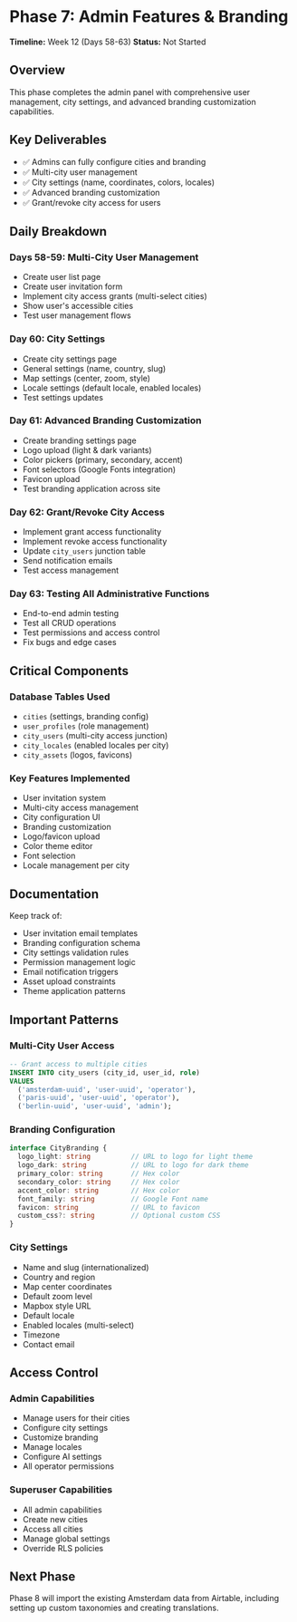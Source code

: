 # Phase 7: Admin Features & Branding

**Timeline:** Week 12 (Days 58-63)
**Status:** Not Started

## Overview

This phase completes the admin panel with comprehensive user management, city settings, and advanced branding customization capabilities.

## Key Deliverables

- ✅ Admins can fully configure cities and branding
- ✅ Multi-city user management
- ✅ City settings (name, coordinates, colors, locales)
- ✅ Advanced branding customization
- ✅ Grant/revoke city access for users

## Daily Breakdown

### Days 58-59: Multi-City User Management
- Create user list page
- Create user invitation form
- Implement city access grants (multi-select cities)
- Show user's accessible cities
- Test user management flows

### Day 60: City Settings
- Create city settings page
- General settings (name, country, slug)
- Map settings (center, zoom, style)
- Locale settings (default locale, enabled locales)
- Test settings updates

### Day 61: Advanced Branding Customization
- Create branding settings page
- Logo upload (light & dark variants)
- Color pickers (primary, secondary, accent)
- Font selectors (Google Fonts integration)
- Favicon upload
- Test branding application across site

### Day 62: Grant/Revoke City Access
- Implement grant access functionality
- Implement revoke access functionality
- Update `city_users` junction table
- Send notification emails
- Test access management

### Day 63: Testing All Administrative Functions
- End-to-end admin testing
- Test all CRUD operations
- Test permissions and access control
- Fix bugs and edge cases

## Critical Components

### Database Tables Used
- `cities` (settings, branding config)
- `user_profiles` (role management)
- `city_users` (multi-city access junction)
- `city_locales` (enabled locales per city)
- `city_assets` (logos, favicons)

### Key Features Implemented
- User invitation system
- Multi-city access management
- City configuration UI
- Branding customization
- Logo/favicon upload
- Color theme editor
- Font selection
- Locale management per city

## Documentation

Keep track of:
- User invitation email templates
- Branding configuration schema
- City settings validation rules
- Permission management logic
- Email notification triggers
- Asset upload constraints
- Theme application patterns

## Important Patterns

### Multi-City User Access
```sql
-- Grant access to multiple cities
INSERT INTO city_users (city_id, user_id, role)
VALUES
  ('amsterdam-uuid', 'user-uuid', 'operator'),
  ('paris-uuid', 'user-uuid', 'operator'),
  ('berlin-uuid', 'user-uuid', 'admin');
```

### Branding Configuration
```typescript
interface CityBranding {
  logo_light: string          // URL to logo for light theme
  logo_dark: string           // URL to logo for dark theme
  primary_color: string       // Hex color
  secondary_color: string     // Hex color
  accent_color: string        // Hex color
  font_family: string         // Google Font name
  favicon: string             // URL to favicon
  custom_css?: string         // Optional custom CSS
}
```

### City Settings
- Name and slug (internationalized)
- Country and region
- Map center coordinates
- Default zoom level
- Mapbox style URL
- Default locale
- Enabled locales (multi-select)
- Timezone
- Contact email

## Access Control

### Admin Capabilities
- Manage users for their cities
- Configure city settings
- Customize branding
- Manage locales
- Configure AI settings
- All operator permissions

### Superuser Capabilities
- All admin capabilities
- Create new cities
- Access all cities
- Manage global settings
- Override RLS policies

## Next Phase

Phase 8 will import the existing Amsterdam data from Airtable, including setting up custom taxonomies and creating translations.
